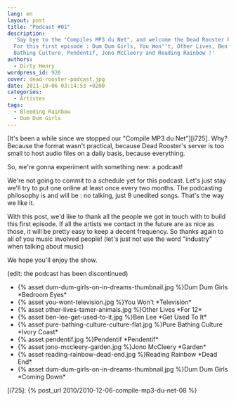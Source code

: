 ```yaml
---
lang: en
layout: post
title: "Podcast #01"
description:
  'Say bye to the "Compiles MP3 du Net", and welcome the Dead Rooster Podcast !
  For this first episode : Dum Dum Girls, You Won''t, Other Lives, Ben Lee, Pure
  Bathing Culture, Pendentif, Jono McCleery and Reading Rainbow !'
authors:
  - Dirty Henry
wordpress_id: 926
cover: dead-rooster-podcast.jpg
date: 2011-10-06 03:14:53 +0200
categories:
  - Artistes
tags:
  - Bleeding Rainbow
  - Dum Dum Girls
---
```


[It's been a while since we stopped our "Compile MP3 du Net"][i725]. Why?
Because the format wasn't practical, because Dead Rooster's server is too small
to host audio files on a daily basis, because everything.

So, we're gonna experiment with something new: a podcast!

We're not going to commit to a schedule yet for this podcast. Let's just stay
we'll try to put one online at least once every two months. The podcasting
philosophy is and will be : no talking, just 9 unedited songs. That's the way we
like it.

With this post, we'd like to thank all the people we got in touch with to build
this first episode. If all the artists we contact in the future are as nice as
those, it will be pretty easy to keep a decent frequency. So thanks again to all
of you music involved people! (let's just not use the word "industry" when
talking about music)

We hope you'll enjoy the show.

(edit: the podcast has been discontinued)

<ul class="polaroids">
<li><div class=polaroid>{% asset dum-dum-girls-on-in-dreams-thumbnail.jpg %}Dum Dum Girls
*Bedroom Eyes*</div></li>
<li><div class=polaroid>{% asset you-wont-television.jpg %}You Won't
*Television*</div></li>
<li><div class=polaroid>{% asset other-lives-tamer-animals.jpg %}Other Lives
*For 12*</div></li>
<li><div class=polaroid>{% asset ben-lee-get-used-to-it.jpg %}Ben Lee
*Get Used To It*</div></li>
<li><div class=polaroid>{% asset pure-bathing-culture-culture-flat.jpg %}Pure Bathing Culture
*Ivory Coast*</div></li>
<li><div class=polaroid>{% asset pendentif.jpg %}Pendentif
*Pendentif*</div></li>
<li><div class=polaroid>{% asset jono-mccleery-garden.jpg %}Jono McCleery
*Garden*</div></li>
<li><div class=polaroid>{% asset reading-rainbow-dead-end.jpg %}Reading Rainbow
*Dead End*</div></li>
<li><div class=polaroid>{% asset dum-dum-girls-on-in-dreams-thumbnail.jpg %}Dum Dum Girls
*Coming Down*</div></li>
</ul>

[i725]: {% post_url 2010/2010-12-06-compile-mp3-du-net-08 %}
